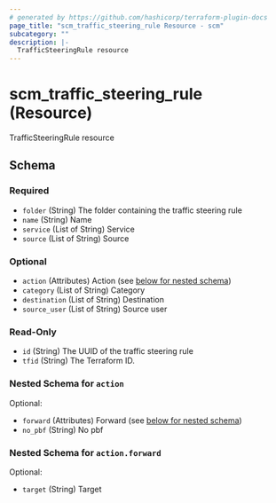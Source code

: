 ```yaml
---
# generated by https://github.com/hashicorp/terraform-plugin-docs
page_title: "scm_traffic_steering_rule Resource - scm"
subcategory: ""
description: |-
  TrafficSteeringRule resource
---
```


# scm_traffic_steering_rule (Resource)

TrafficSteeringRule resource



<!-- schema generated by tfplugindocs -->
## Schema

### Required

- `folder` (String) The folder containing the traffic steering rule
- `name` (String) Name
- `service` (List of String) Service
- `source` (List of String) Source

### Optional

- `action` (Attributes) Action (see [below for nested schema](#nestedatt--action))
- `category` (List of String) Category
- `destination` (List of String) Destination
- `source_user` (List of String) Source user

### Read-Only

- `id` (String) The UUID of the traffic steering rule
- `tfid` (String) The Terraform ID.

<a id="nestedatt--action"></a>
### Nested Schema for `action`

Optional:

- `forward` (Attributes) Forward (see [below for nested schema](#nestedatt--action--forward))
- `no_pbf` (String) No pbf

<a id="nestedatt--action--forward"></a>
### Nested Schema for `action.forward`

Optional:

- `target` (String) Target
